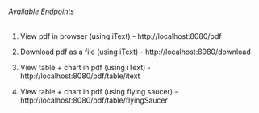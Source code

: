 ###### Available Endpoints

1. View pdf in browser (using iText) - http://localhost:8080/pdf

2. Download pdf as a file (using iText) - http://localhost:8080/download

3. View table + chart in pdf (using iText) - http://localhost:8080/pdf/table/itext

4. View table + chart in pdf (using flying saucer) - http://localhost:8080/pdf/table/flyingSaucer
